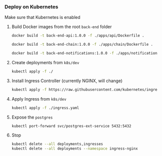 ### Deploy on Kubernetes

Make sure that Kubernetes is enabled

1. Build Docker images from the root `back-end` folder

   ```bash
   docker build -t back-end-api:1.0.0 -f ./apps/api/Dockerfile .
   ```

   ```bash
   docker build -t back-end-chain:1.0.0 -f ./apps/chain/Dockerfile .
   ```

   ```bash
   docker build -t back-end-notifications:1.0.0 -f ./apps/notifications/Dockerfile .
   ```

2. Create deployments from `k8s/dev`

   ```bash
   kubectl apply -f ./
   ```

3. Install Ingress Controller (currently NGINX, will change)

   ```bash
   kubectl apply -f https://raw.githubusercontent.com/kubernetes/ingress-nginx/controller-v1.12.0-beta.0/deploy/static/provider/cloud/deploy.yaml
   ```

4. Apply Ingress from `k8s/dev`

   ```bash
   kubectl apply -f ./ingress.yaml
   ```

5. Expose the `postgres`

   ```bash
   kubectl port-forward svc/postgres-ext-service 5432:5432
   ```

6. Stop

   ```bash
   kubectl delete --all deployments,ingresses
   kubectl delete --all deployments --namespace ingress-nginx
   ```
